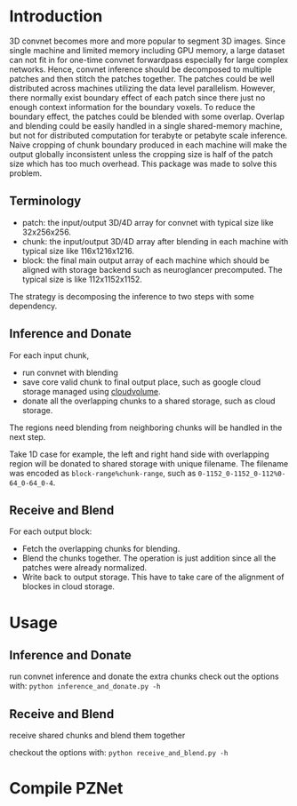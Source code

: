 # Introduction
3D convnet becomes more and more popular to segment 3D images. Since single machine and limited memory including GPU memory, a large dataset can not fit in for one-time convnet forwardpass especially for large complex networks. Hence, convnet inference should be decomposed to multiple patches and then stitch the patches together. The patches could be well distributed across machines utilizing the data level parallelism. However, there normally exist boundary effect of each patch since there just no enough context information for the boundary voxels. To reduce the boundary effect, the patches could be blended with some overlap. Overlap and blending could be easily handled in a single shared-memory machine, but not for distributed computation for terabyte or petabyte scale inference. Naive cropping of chunk boundary produced in each machine will make the output globally inconsistent unless the cropping size is half of the patch size which has too much overhead. This package was made to solve this problem.

## Terminology
- patch: the input/output 3D/4D array for convnet with typical size like 32x256x256.
- chunk: the input/output 3D/4D array after blending in each machine with typical size like 116x1216x1216.
- block: the final main output array of each machine which should be aligned with storage backend such as neuroglancer precomputed. The typical size is like 112x1152x1152.

The strategy is decomposing the inference to two steps with some dependency. 

## Inference and Donate
For each input chunk, 
- run convnet with blending
- save core valid chunk to final output place, such as google cloud storage managed using [cloudvolume](https://github.com/seung-lab/cloud-volume).
- donate all the overlapping chunks to a shared storage, such as cloud storage.

The regions need blending from neighboring chunks will be handled in the next step.

Take 1D case for example, the left and right hand side with overlapping region will be donated to shared storage with unique filename. The filename was encoded as `block-range%chunk-range`, such as `0-1152_0-1152_0-112%0-64_0-64_0-4`.

## Receive and Blend
For each output block:
- Fetch the overlapping chunks for blending.
- Blend the chunks together. The operation is just addition since all the patches were already normalized.
- Write back to output storage. This have to take care of the alignment of blockes in cloud storage.

# Usage

## Inference and Donate
run convnet inference and donate the extra chunks
check out the options with:
`python inference_and_donate.py -h`

## Receive and Blend 
receive shared chunks and blend them together

checkout the options with:
`python receive_and_blend.py -h`

# Compile PZNet

